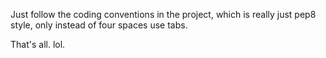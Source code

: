 Just follow the coding conventions in the project, which is really just pep8 style,
only instead of four spaces use tabs.

That's all. lol.
